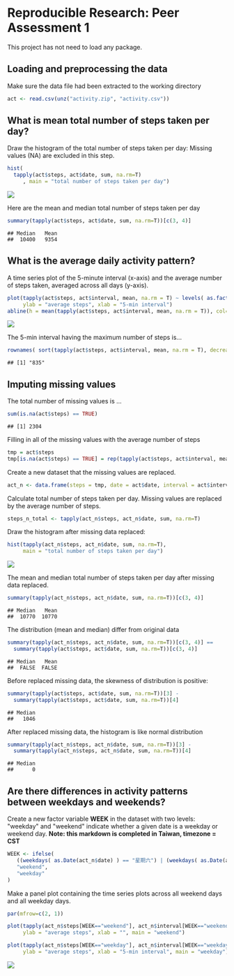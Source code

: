 # Reproducible Research: Peer Assessment 1

This project has not need to load any package.

## Loading and preprocessing the data
Make sure the data file had been extracted to the working directory


```r
act <- read.csv(unz("activity.zip", "activity.csv"))
```
## What is mean total number of steps taken per day?
Draw the histogram of the total number of steps taken per day:
Missing values (NA) are excluded in this step.

```r
hist(
  tapply(act$steps, act$date, sum, na.rm=T)
     , main = "total number of steps taken per day")
```

![](PA1_template_files/figure-html/unnamed-chunk-2-1.png) 

Here are the mean and median total number of steps taken per day

```r
summary(tapply(act$steps, act$date, sum, na.rm=T))[c(3, 4)]
```

```
## Median   Mean 
##  10400   9354
```

## What is the average daily activity pattern?

A time series plot of the 5-minute interval (x-axis) and the average number of steps taken, averaged across all days (y-axis).

```r
plot(tapply(act$steps, act$interval, mean, na.rm = T) ~ levels( as.factor(act$interval) ), type = "l",
     ylab = "average steps", xlab = "5-min interval")
abline(h = mean(tapply(act$steps, act$interval, mean, na.rm = T)), col="red")
```

![](PA1_template_files/figure-html/unnamed-chunk-4-1.png) 

The 5-min interval having the maximum number of steps is...

```r
rownames( sort(tapply(act$steps, act$interval, mean, na.rm = T), decreasing = T) )[1]
```

```
## [1] "835"
```

## Imputing missing values

The total number of missing values is ...

```r
sum(is.na(act$steps) == TRUE)
```

```
## [1] 2304
```

Filling in all of the missing values with the average number of steps

```r
tmp = act$steps
tmp[is.na(act$steps) == TRUE] = rep(tapply(act$steps, act$interval, mean, na.rm = T), length(act$date[is.na(act$steps) == TRUE])/length(tapply(act$steps, act$interval, mean, na.rm = T)))
```

Create a new dataset that the missing values are replaced.

```r
act_n <- data.frame(steps = tmp, date = act$date, interval = act$interval)
```

Calculate total number of steps taken per day. 
Missing values are replaced by  the average number of steps.

```r
steps_n_total <- tapply(act_n$steps, act_n$date, sum, na.rm=T)
```

Draw the histogram after missing data replaced:

```r
hist(tapply(act_n$steps, act_n$date, sum, na.rm=T), 
     main = "total number of steps taken per day")
```

![](PA1_template_files/figure-html/unnamed-chunk-10-1.png) 

The mean and median total number of steps taken per day after missing data replaced.

```r
summary(tapply(act_n$steps, act_n$date, sum, na.rm=T))[c(3, 4)]
```

```
## Median   Mean 
##  10770  10770
```

The distribution (mean and median) differ from original data

```r
summary(tapply(act_n$steps, act_n$date, sum, na.rm=T))[c(3, 4)] == 
  summary(tapply(act$steps, act$date, sum, na.rm=T))[c(3, 4)]
```

```
## Median   Mean 
##  FALSE  FALSE
```

Before replaced missing data, the skewness of distribution is positive:

```r
summary(tapply(act$steps, act$date, sum, na.rm=T))[3] - 
  summary(tapply(act$steps, act$date, sum, na.rm=T))[4]
```

```
## Median 
##   1046
```
After replaced missing data, the histogram is like normal distribution

```r
summary(tapply(act_n$steps, act_n$date, sum, na.rm=T))[3] - 
  summary(tapply(act_n$steps, act_n$date, sum, na.rm=T))[4]
```

```
## Median 
##      0
```


## Are there differences in activity patterns between weekdays and weekends?
Create a new factor variable **WEEK** in the dataset with two levels: "weekday" and "weekend" indicate whether a given date is a weekday or weekend day.
**Note: this markdown is completed in Taiwan, timezone = CST**

```r
WEEK <- ifelse(
   ((weekdays( as.Date(act_n$date) ) == "星期六") | (weekdays( as.Date(act_n$date) ) == "星期日") ) == TRUE,
   "weekend",
   "weekday"
)
```

Make a panel plot containing the time series plots across all weekend days and all weekday days.

```r
par(mfrow=c(2, 1))

plot(tapply(act_n$steps[WEEK=="weekend"], act_n$interval[WEEK=="weekend"], mean, na.rm = T) ~ levels( as.factor(act_n$interval[WEEK=="weekend"]) ), type = "l",
     ylab = "average steps", xlab = "", main = "weekend")

plot(tapply(act_n$steps[WEEK=="weekday"], act_n$interval[WEEK=="weekday"], mean, na.rm = T) ~ levels( as.factor(act_n$interval[WEEK=="weekday"]) ), type = "l",
     ylab = "average steps", xlab = "5-min interval", main = "weekday")
```

![](PA1_template_files/figure-html/unnamed-chunk-16-1.png) 
